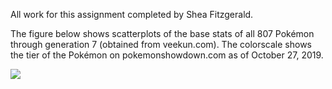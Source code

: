 All work for this assignment completed by Shea Fitzgerald.

The figure below shows scatterplots of the base stats of all 807 Pokémon through generation 7 (obtained from veekun.com).
The colorscale shows the tier of the Pokémon on pokemonshowdown.com as of October 27, 2019.

![](https://github.com/sheamusfitz/DSPS_jFitzgerald/blob/master/HW8/stat_matrix.png)

